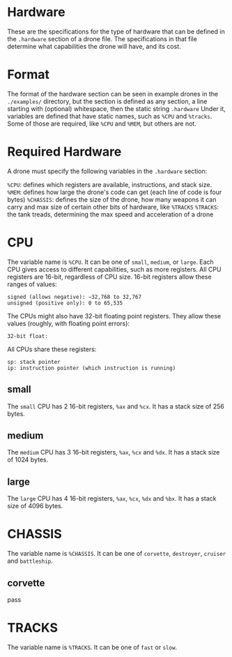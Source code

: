 Hardware
========

These are the specifications for the type of hardware that can be defined in the
`.hardware` section of a drone file. The specifications in that file determine
what capabilities the drone will have, and its cost.

Format
======

The format of the hardware section can be seen in example drones in the
`./examples/` directory, but the section is defined as any section, a line
starting with (optional) whitespace, then the static string `.hardware`
Under it, variables are defined that have static names, such as `%CPU` and
`%tracks`. Some of those are required, like `%CPU` and `%MEM`, but others
are not.

Required Hardware
=================

A drone must specify the following variables in the `.hardware` section:

`%CPU`: defines which registers are available, instructions, and stack size.
`%MEM`: defines how large the drone's code can get (each line of code is four
bytes)
`%CHASSIS`: defines the size of the drone, how many weapons it can carry and max
size of certain other bits of hardware, like `%TRACKS`
`%TRACKS`: the tank treads, determining the max speed and acceleration of a
drone

CPU
=====

The variable name is `%CPU`. It can be one of `small`, `medium`, or `large`.
Each CPU gives access to different capabilities, such as more registers.
All CPU registers are 16-bit, regardless of CPU size.
16-bit registers allow these ranges of values:

```
signed (allows negative): −32,768 to 32,767
unsigned (positive only): 0 to 65,535
```

The CPUs might also have 32-bit floating point registers.
They allow these values (roughly, with floating point errors):

```
32-bit float: 
```

All CPUs share these registers:

```
sp: stack pointer
ip: instruction pointer (which instruction is running)
```


small
-----

The `small` CPU has 2 16-bit registers, `%ax` and `%cx`.
It has a stack size of 256 bytes.

medium
------

The `medium` CPU has 3 16-bit registers, `%ax`, `%cx` and `%dx`.
It has a stack size of 1024 bytes.

large
------

The `large` CPU has 4 16-bit registers, `%ax`, `%cx`, `%dx` and `%bx`.
It has a stack size of 4096 bytes.


CHASSIS
=======

The variable name is `%CHASSIS`. It can be one of `corvette`, `destroyer`,
`cruiser` and `battleship`.

corvette
--------

pass

TRACKS
======

The variable name is `%TRACKS`. It can be one of `fast` or `slow`.
